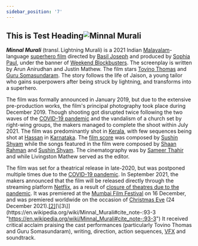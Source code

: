 ```yaml
---
sidebar_position: '7'
---
```


## This is Test Heading![Minnal Murali](https://upload.wikimedia.org/wikipedia/en/b/bf/Minnal_Murali.jpg) 

***Minnal Murali*** (transl. Lightning Murali) is a 2021 Indian [Malayalam](https://en.wikipedia.org/wiki/Malayalam "https://en.wikipedia.org/wiki/Malayalam")-language [superhero film](https://en.wikipedia.org/wiki/Superhero_film "https://en.wikipedia.org/wiki/Superhero_film") directed by [Basil Joseph](https://en.wikipedia.org/wiki/Basil_Joseph "https://en.wikipedia.org/wiki/Basil_Joseph") and produced by [Sophia Paul](https://en.wikipedia.org/wiki/Sophia_Paul "https://en.wikipedia.org/wiki/Sophia_Paul"), under the banner of [Weekend Blockbusters](https://en.wikipedia.org/wiki/Weekend_Blockbusters "https://en.wikipedia.org/wiki/Weekend_Blockbusters"). The screenplay is written by Arun Anirudhan and Justin Mathew. The film stars [Tovino Thomas](https://en.wikipedia.org/wiki/Tovino_Thomas "https://en.wikipedia.org/wiki/Tovino_Thomas") and [Guru Somasundaram](https://en.wikipedia.org/wiki/Guru_Somasundaram "https://en.wikipedia.org/wiki/Guru_Somasundaram"). The story follows the life of Jaison, a young tailor who gains superpowers after being struck by lightning, and transforms into a superhero.

The film was formally announced in January 2019, but due to the extensive pre-production works, the film\'s principal photography took place during December 2019. Though shooting got disrupted twice following the two waves of the [COVID-19 pandemic](https://en.wikipedia.org/wiki/COVID-19_pandemic "https://en.wikipedia.org/wiki/COVID-19_pandemic") and the vandalism of a church set by right-wing groups, the makers managed to complete the shoot within July 2021. The film was predominantly shot in [Kerala](https://en.wikipedia.org/wiki/Kerala "https://en.wikipedia.org/wiki/Kerala"), with few sequences being shot at [Hassan](https://en.wikipedia.org/wiki/Hassan,_Karnataka "https://en.wikipedia.org/wiki/Hassan,_Karnataka") in [Karnataka](https://en.wikipedia.org/wiki/Karnataka "https://en.wikipedia.org/wiki/Karnataka"). The [film score](https://en.wikipedia.org/wiki/Film_score "https://en.wikipedia.org/wiki/Film_score") was composed by [Sushin Shyam](https://en.wikipedia.org/wiki/Sushin_Shyam "https://en.wikipedia.org/wiki/Sushin_Shyam") while the songs featured in the film were composed by [Shaan Rahman](https://en.wikipedia.org/wiki/Shaan_Rahman "https://en.wikipedia.org/wiki/Shaan_Rahman") and [Sushin Shyam](https://en.wikipedia.org/wiki/Sushin_Shyam "https://en.wikipedia.org/wiki/Sushin_Shyam"). The cinematography was by [Sameer Thahir](https://en.wikipedia.org/wiki/Sameer_Thahir "https://en.wikipedia.org/wiki/Sameer_Thahir") and while Livingston Mathew served as the editor.

The film was set for a theatrical release in late-2020, but was postponed multiple times due to the [COVID-19 pandemic](https://en.wikipedia.org/wiki/COVID-19_pandemic "https://en.wikipedia.org/wiki/COVID-19_pandemic"). In September 2021, the makers announced that the film will be released directly through the streaming platform [Netflix](https://en.wikipedia.org/wiki/Netflix "https://en.wikipedia.org/wiki/Netflix"), as a result of [closure of theatres due to the pandemic](https://en.wikipedia.org/wiki/Impact_of_the_COVID-19_pandemic_on_cinema "https://en.wikipedia.org/wiki/Impact_of_the_COVID-19_pandemic_on_cinema"). It was premiered at the [Mumbai Film Festival](https://en.wikipedia.org/wiki/Mumbai_Film_Festival "https://en.wikipedia.org/wiki/Mumbai_Film_Festival") on 16 December, and was premiered worldwide on the occasion of [Christmas Eve](https://en.wikipedia.org/wiki/Christmas_Eve "https://en.wikipedia.org/wiki/Christmas_Eve") (24 December 2021).[\[2\]](https://en.wikipedia.org/wiki/Minnal_Murali#cite_note-2 "https://en.wikipedia.org/wiki/Minnal_Murali#cite_note-2")[\[3\]](https://en.wikipedia.org/wiki/Minnal_Murali#cite_note-:93-3 "https://en.wikipedia.org/wiki/Minnal_Murali#cite_note-:93-3") It received critical acclaim praising the cast performances (particularly Tovino Thomas and Guru Somasundaram), writing, direction, action sequences, [VFX](https://en.wikipedia.org/wiki/Visual_effects "https://en.wikipedia.org/wiki/Visual_effects") and soundtrack.